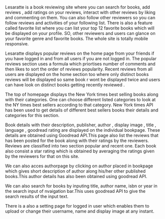 Lesaratte is a book reviewing site where you can search for books, add reviews , add ratings on your reviews, interact with other reviews by liking and commenting on them. You can also follow other reviewers so you can follow reviews and activities of your following list. There is also a feature called favorite list where you can list your top 12 favorite books which will be displayed on your profile. SO, other reviewers and users can glance on your favorite genre and favorite books. The whole site is totally mobile responsive.
 
Lesaratte  displays popular reviews on the home page from your friends if you have  logged in and from all users if you are not logged in.
The popular reviews section uses a formula which priortises number of comments and then likes to sort the order of reviews popularity. Recent reviews from all users are displayed on the home section too where only distinct books reviews will be displayed so same book r wont be displayed twice and users can have look on distinct books getting recently reviewed .

The top of homepage displays the New York times best selling books along with their categories. One can choose different listed categories to look at the NY times best sellers according to that category. New York times API has been used to get details of different best sellers books their details and  categories for this section.

Book details with their description, publisher, author , display image , title , language , goodread rating are displayed on the individual bookpage. These details are obtained using Goodread API.This page also list the reviews that has been posted for the book along with their ratings by the reviewers. Reviews are classified into two section popular and recent one. Each book also consist a star rating which is obtained by averaging the ratings given by the reviewers for that on this site.

We can also acces authorpage by clicking on author placed in bookpage which gives short description of author along his/her other published books.This author details has also  been obtained using goodread API.

We can also search for books by inputing title, author name, isbn or year in the search input of nvaigation bar.This uses goodread API to give the search results of the input text.

There is a also a setting page for logged in user which enables them to upload or change their username, name and display image at any instant.
